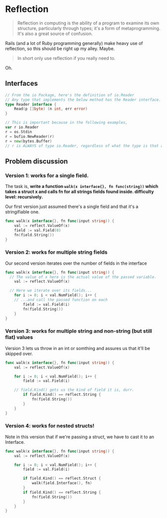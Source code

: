 # Reflection

> Reflection in computing is the ability of a program to examine its own structure, particularly through types; it's a form of metaprogramming. It's also a great source of confusion.

Rails (and a lot of Ruby programming generally) make heavy use of reflection, so this should be right up my alley. Maybe.

> In short only use reflection if you really need to.

Oh.

## Interfaces

```go
// From the io Package, here's the definition of io.Reader
// Any type that implements the below method has the Reader interface.
type Reader interface {
    Read(p []byte) (n int, err error)
}

// This is important because in the following examples, 
var r io.Reader
r = os.Stdin
r = bufio.NewReader(r)
r = new(bytes.Buffer)
// r is ALWAYS of type io.Reader, regardless of what the type is that any of those methods return.

```

## Problem discussion

### Version 1: works for a single field.

The task is, **write a function `walk(x interface{}, fn func(string))` which takes a struct x and calls fn for all strings fields found inside. difficulty level: recursively.**

Our first version just assumed there's a single field and that it's a stringifiable one.

```go
func walk(x interface{}, fn func(input string)) {
	val := reflect.ValueOf(x)
	field := val.Field(0)
	fn(field.String())
}
```

### Version 2: works for multiple string fields

Our second version iterates over the number of fields in the interface

```go
func walk(x interface{}, fn func(input string)) {
  // The value of x here is the actual value of the passed variable.
	val := reflect.ValueOf(x)

  // Here we iterate over its fields...
	for i := 0; i < val.NumField(); i++ {
    // ...and call the passed function on each 
		field := val.Field(i)
		fn(field.String())
	}
}
```

### Version 3: works for multiple string and non-string (but still flat) values


Version 3 lets us throw in an int or somthing and assures us that it'll be skipped over.

```go
func walk(x interface{}, fn func(input string)) {
	val := reflect.ValueOf(x)

	for i := 0; i < val.NumField(); i++ {
		field := val.Field(i)

    // field.Kind() gets us the kind of field it is, durr.
		if field.Kind() == reflect.String {
			fn(field.String())
		}
	}
}
```

### Version 4: works for nested structs!

Note in this version that if we're passing a struct, we have to cast it to an Interface.

```go
func walk(x interface{}, fn func(input string)) {
	val := reflect.ValueOf(x)

	for i := 0; i < val.NumField(); i++ {
		field := val.Field(i)

		if field.Kind() == reflect.Struct {
			walk(field.Interface(), fn)
		}
		if field.Kind() == reflect.String {
			fn(field.String())
		}
	}
}
```